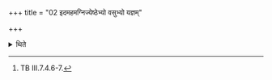 +++
title = "02 इदमहमग्निज्येष्ठेभ्यो वसुभ्यो यज्ञम्"

+++

<details><summary>थिते</summary>

2. After the fires have been established he mutters idamahamagnijyeṣṭhebhyo vasubhyaḥ...[^1]  

[^1]: TB III.7.4.6-7.
</details>
